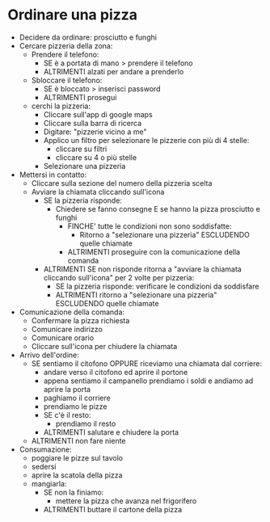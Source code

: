 # Ordinare una pizza
- Decidere da ordinare: prosciutto e funghi
- Cercare pizzeria della zona:
  - Prendere il telefono:
    - SE è a portata di mano > prendere il telefono
    - ALTRIMENTI alzati per andare a prenderlo
  - Sbloccare il telefono:
    - SE è bloccato > inserisci password
    - ALTRIMENTI prosegui
  - cerchi la pizzeria:
    - Cliccare sull'app di google maps
    - Cliccare sulla barra di ricerca
    - Digitare: "pizzerie vicino a me"
    - Applico un filtro per selezionare le pizzerie con più di 4 stelle:
      - cliccare su filtri
      - cliccare su 4 o più stelle
    - Selezionare una pizzeria
- Mettersi in contatto:
  - Cliccare sulla sezione del numero della pizzeria scelta
  - Avviare la chiamata cliccando sull'icona
    - SE la pizzeria risponde:
      - Chiedere se fanno consegne E se hanno la pizza prosciutto e funghi
        - FINCHE' tutte le condizioni non sono soddisfatte:
          - Ritorno a "selezionare una pizzeria" ESCLUDENDO quelle chiamate
        - ALTRIMENTI proseguire con la comunicazione della comanda
    - ALTRIMENTI SE non risponde ritorna a "avviare la chiamata cliccando sull'icona" per 2 volte per pizzeria:
        - SE la pizzeria risponde: verificare le condizioni da soddisfare
        - ALTRIMENTI ritorno a "selezionare una pizzeria" ESCLUDENDO quelle chiamate
- Comunicazione della comanda:
  - Confermare la pizza richiesta
  - Comunicare indirizzo
  - Comunicare orario
  - Cliccare sull'icona per chiudere la chiamata
- Arrivo dell'ordine:
  - SE sentiamo il citofono OPPURE riceviamo una chiamata dal corriere:
    - andare verso il citofono ed aprire il portone
    - appena sentiamo il campanello prendiamo i soldi e andiamo ad aprire la porta
    - paghiamo il corriere
    - prendiamo le pizze
    - SE c'è il resto:
      - prendiamo il resto
    - ALTRIMENTI  salutare e chiudere la porta
  - ALTRIMENTI non fare niente
- Consumazione:
  - poggiare le pizze sul tavolo
  - sedersi
  - aprire la scatola della pizza
  - mangiarla:
    - SE non la finiamo:
      - mettere la pizza che avanza nel frigorifero
    - ALTRIMENTI buttare il cartone della pizza